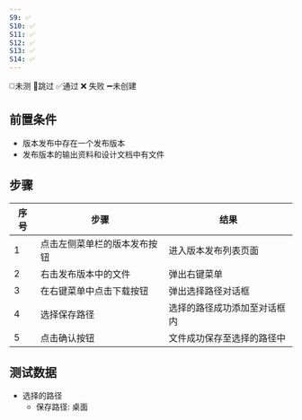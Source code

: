 ```yaml
---
S9: ✅
S10: ✅
S11: ✅
S12: ✅
S13: ✅
S14: ✅
---
```

◻️未测    🚫跳过     ✅通过    ❌ 失败    ➖未创建

## 前置条件

- 版本发布中存在一个发布版本
- 发布版本的输出资料和设计文档中有文件


## 步骤

| 序号  | 步骤             | 结果             |
| --- | -------------- | -------------- |
| 1   | 点击左侧菜单栏的版本发布按钮 | 进入版本发布列表页面     |
| 2   | 右击发布版本中的文件     | 弹出右键菜单         |
| 3   | 在右键菜单中点击下载按钮   | 弹出选择路径对话框      |
| 4   | 选择保存路径         | 选择的路径成功添加至对话框内 |
| 5   | 点击确认按钮         | 文件成功保存至选择的路径中  |

## 测试数据

- 选择的路径
	- 保存路径: 桌面
